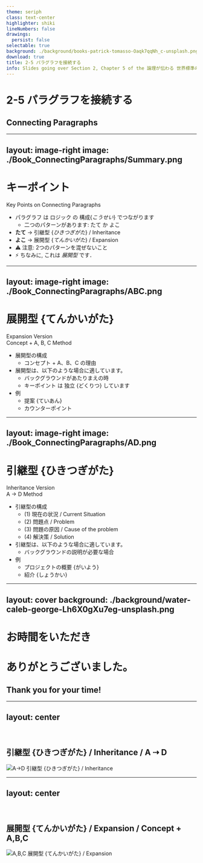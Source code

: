 ```yaml
---
theme: seriph
class: text-center
highlighter: shiki
lineNumbers: false
drawings:
  persist: false
selectable: true
background: ./background/books-patrick-tomasso-Oaqk7qqNh_c-unsplash.png
download: true
title: 2-5 パラグラフを接続する
info: Slides going over Section 2, Chapter 5 of the 論理が伝わる 世界標準の「書く技術」 (ブルーバックス) Book.
---
```


# 2-5 パラグラフを接続する
## Connecting Paragraphs

<!--
パラグラフを接続する

Paragraph を せつぞく する
-->

---
layout: image-right
image: ./Book_ConnectingParagraphs/Summary.png
---

# キーポイント

Key Points on Connecting Paragraphs

* パラグラフ は ロジック の 構成{_こうせい_} でつながります
  * 二つのパターンがあります: たて か よこ
* **たて** -> 引継型 {_ひきつぎがた_} / Inheritance
* **よこ** -> 展開型 {_てんかいがた_} / Expansion
* ⚠️ 注意: 2つのパターンを混ぜないこと
* ⚡ ちなみに, これは _展開型_ です．

<!--
パラグラフを接続するについて の キーポイント

Paragraph を せつぞく する について の Key Points

Paragraph は Logic の こうせい でつながります
* 2つの Pattern があります: たて か よこ

**たて** -> ひきつぎがた / Inheritance

**よこ** -> てんかいがた / Expansion

⚠️ ちゅうい: 2つの Pattern を まぜ ないこと

⚡ ちなみに, これは _てんかいがた_ です．
-->

---
layout: image-right
image: ./Book_ConnectingParagraphs/ABC.png
---

# 展開型 {てんかいがた}
Expansion Version  
Concept + A, B, C Method  

* 展開型の構成
  * コンセプト + A、B、C の理由
* 展開型は、以下のような場合に適しています。
  * バックグラウンドがあたりまえの時
  * キーポイント は 独立 {どくりつ} しています
* 例
  * 提案 {ていあん}
  * カウンターポイント

<!--
### てんかいがた / Expansion Version  
Concept + A, B, C Method  

てんかいがた の こうせい
* Concept + A, B, C の りゆう

てんかいがた は、いが の ような ばあい に てきして います。
* Background が あたりまえの時
* Key Points は どくりつ しています

例
* 提案 {ていあん}
* Counterpoint
-->

---
layout: image-right
image: ./Book_ConnectingParagraphs/AD.png
---

# 引継型 {ひきつぎがた}
Inheritance Version  
A -> D Method  

* 引継型の構成
  * (1) 現在の状況 / Current Situation
  * (2) 問題点 / Problem
  * (3) 問題の原因 / Cause of the problem
  * (4) 解決策 / Solution
* 引継型は、以下のような場合に適しています。
  * バックグラウンドの説明が必要な場合
* 例
  * プロジェクトの概要 {がいよう}
  * 紹介 {しょうかい}

<!--
### ひきつぎがた / Inheritance Version
A -> D Method  

ひきつぎ-がた の こうせい

1. げんざい の じょうきょう / Current Situation
2. もんだい てん / Problem
3. もんだい の げんいん / Cause of the problem
4. かいけつ さく / Solution

ひきつぎがた は、いが の ような ばあい に てきして います。
* Background の せつめい が ひつよう な ばあい

例
* Project の がいよう
* 紹介 {しょうかい}
-->

---
layout: cover
background: ./background/water-caleb-george-Lh6X0gXu7eg-unsplash.png
---

# お時間をいただき
# ありがとうございました。

## Thank you for your time!


---
layout: center
---

<br>

## 引継型 {ひきつぎがた} / Inheritance / A ⇢ D

![A->D 引継型 {ひきつぎがた} / Inheritance](/Book_ConnectingParagraphs/AD_Inheritance.png)

<!--
引継型 {ひきつぎがた} / Inheritance

各パラグラフの要約文を引継型でつなぎながら作成しましょう。

なぜなら、この文章は、各論のパラグラフ4つが現状 - 問題 - 手法 - 効果と縦につながっているからです。

そこで、次のイメージで要約文を作ればぼいいでしょう。
-->

---
layout: center
---

<br>

## 展開型 {てんかいがた} / Expansion / Concept + A,B,C

![A,B,C 展開型 {てんかいがた} / Expansion](/Book_ConnectingParagraphs/ABC_Expansion.png)

<!--
展開型 {てんかいがた} / Expansion

展開型は、パラグラフが横に並ぶロジックで使うパターンです。

総論で A、B、 C とキーワードを纂列した後、各諸のパラグラフの要約文で、A、B、 C を説明します。
-->
